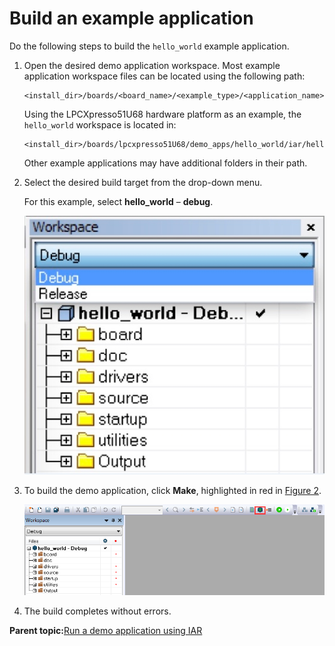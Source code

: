 # Build an example application

Do the following steps to build the `hello_world` example application.

1.  Open the desired demo application workspace. Most example application workspace files can be located using the following path:

    ```
    <install_dir>/boards/<board_name>/<example_type>/<application_name>/iar
    ```

    Using the LPCXpresso51U68 hardware platform as an example, the `hello_world` workspace is located in:

    ```
    <install_dir>/boards/lpcxpresso51U68/demo_apps/hello_world/iar/hello_world.eww
    ```

    Other example applications may have additional folders in their path.

2.  Select the desired build target from the drop-down menu.

    For this example, select **hello\_world** – **debug**.

    ![](../images/demo_build_target_selection_20.jpg "Demo build target selection")

3.  To build the demo application, click **Make**, highlighted in red in [Figure 2](build_an_example_application_002.md#BUILDINGDEMOAPP).

    ![](../images/build_the_demo_application_20.png "Build the demo application")

4.  The build completes without errors.

**Parent topic:**[Run a demo application using IAR](../topics/run_a_demo_application_using_iar.md)

